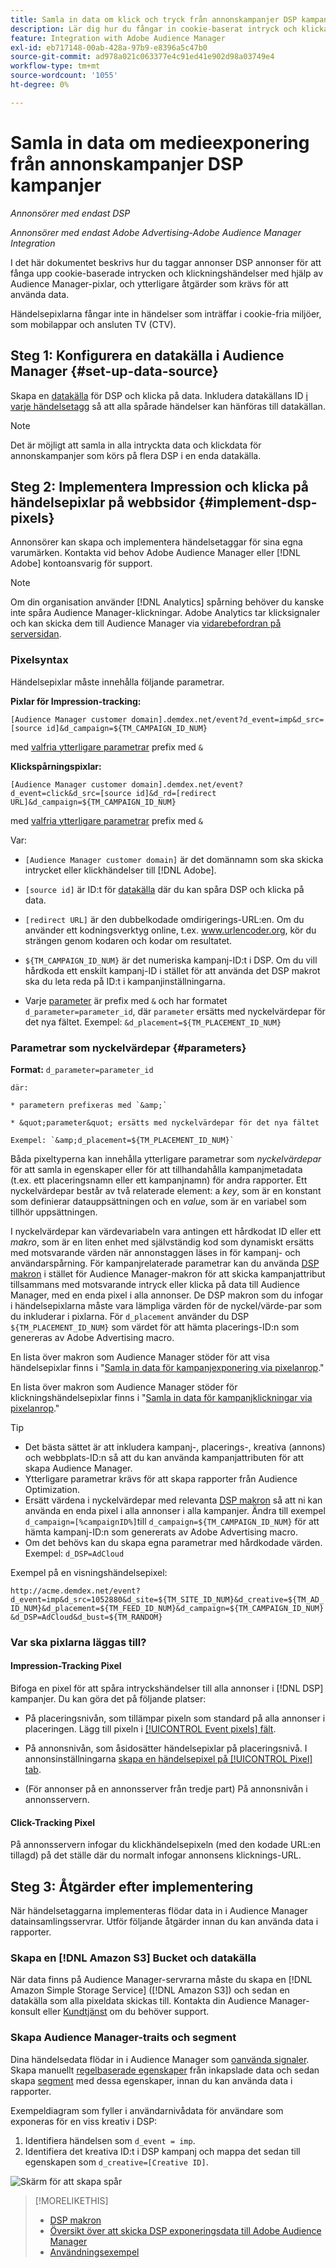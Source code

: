 ```yaml
---
title: Samla in data om klick och tryck från annonskampanjer DSP kampanjer
description: Lär dig hur du fångar in cookie-baserat intryck och klickar på händelser från Advertising DSP ads med Audience Manager pixlar
feature: Integration with Adobe Audience Manager
exl-id: eb717148-00ab-428a-97b9-e8396a5c47b0
source-git-commit: ad978a021c063377e4c91ed41e902d98a03749e4
workflow-type: tm+mt
source-wordcount: '1055'
ht-degree: 0%

---
```


# Samla in data om medieexponering från annonskampanjer DSP kampanjer

*Annonsörer med endast DSP*

*Annonsörer med endast Adobe Advertising-Adobe Audience Manager Integration*

I det här dokumentet beskrivs hur du taggar annonser DSP annonser för att fånga upp cookie-baserade intrycken och klickningshändelser med hjälp av Audience Manager-pixlar, och ytterligare åtgärder som krävs för att använda data.

Händelsepixlarna fångar inte in händelser som inträffar i cookie-fria miljöer, som mobilappar och ansluten TV (CTV).

## Steg 1: Konfigurera en datakälla i Audience Manager {#set-up-data-source}

Skapa en [datakälla](https://experienceleague.adobe.com/docs/audience-manager/user-guide/features/data-sources/datasources-list-and-settings.html) för DSP och klicka på data. Inkludera datakällans ID [i varje händelsetagg](#implement-dsp-pixels) så att alla spårade händelser kan hänföras till datakällan.

>[!NOTE]
> Det är möjligt att samla in alla intryckta data och klickdata för annonskampanjer som körs på flera DSP i en enda datakälla.

## Steg 2: Implementera Impression och klicka på händelsepixlar på webbsidor {#implement-dsp-pixels}

Annonsörer kan skapa och implementera händelsetaggar för sina egna varumärken. Kontakta vid behov Adobe Audience Manager eller [!DNL Adobe] kontoansvarig för support.

>[!NOTE]
>
>Om din organisation använder [!DNL Analytics] spårning behöver du kanske inte spåra Audience Manager-klickningar. Adobe Analytics tar klicksignaler och kan skicka dem till Audience Manager via [vidarebefordran på serversidan](https://experienceleague.adobe.com/docs/analytics/admin/admin-tools/server-side-forwarding/ssf.html).

### Pixelsyntax

Händelsepixlar måste innehålla följande parametrar.

**Pixlar för Impression-tracking:**

`[Audience Manager customer domain].demdex.net/event?d_event=imp&d_src=[source id]&d_campaign=${TM_CAMPAIGN_ID_NUM}`

med [valfria ytterligare parametrar](#parameters) prefix med `&`

**Klickspårningspixlar:**

`[Audience Manager customer domain].demdex.net/event?d_event=click&d_src=[source id]&d_rd=[redirect URL]&d_campaign=${TM_CAMPAIGN_ID_NUM}`

med [valfria ytterligare parametrar](#parameters) prefix med `&`

Var:

* `[Audience Manager customer domain]` är det domännamn som ska skicka intrycket eller klickhändelser till [!DNL Adobe].

* `[source id]` är ID:t för [datakälla](#set-up-data-source) där du kan spåra DSP och klicka på data.

* `[redirect URL]` är den dubbelkodade omdirigerings-URL:en. Om du använder ett kodningsverktyg online, t.ex. www.urlencoder.org, kör du strängen genom kodaren och kodar om resultatet.

* `${TM_CAMPAIGN_ID_NUM}` är det numeriska kampanj-ID:t i DSP. Om du vill hårdkoda ett enskilt kampanj-ID i stället för att använda det DSP makrot ska du leta reda på ID:t i kampanjinställningarna.

* Varje [parameter](#key-value-pairs) är prefix med `&` och har formatet `d_parameter=parameter_id`, där `parameter` ersätts med nyckelvärdepar för det nya fältet. Exempel: `&d_placement=${TM_PLACEMENT_ID_NUM}`

### Parametrar som nyckelvärdepar {#parameters}

**Format:**  `d_parameter=parameter_id`

    där:
    
    * parametern prefixeras med `&amp;`
    
    * &quot;parameter&quot; ersätts med nyckelvärdepar för det nya fältet
    
    Exempel: `&amp;d_placement=${TM_PLACEMENT_ID_NUM}`

Båda pixeltyperna kan innehålla ytterligare parametrar som *nyckelvärdepar* för att samla in egenskaper eller för att tillhandahålla kampanjmetadata (t.ex. ett placeringsnamn eller ett kampanjnamn) för andra rapporter. Ett nyckelvärdepar består av två relaterade element: a *key*, som är en konstant som definierar datauppsättningen och en *value*, som är en variabel som tillhör uppsättningen.

I nyckelvärdepar kan värdevariabeln vara antingen ett hårdkodat ID eller ett *makro*, som är en liten enhet med självständig kod som dynamiskt ersätts med motsvarande värden när annonstaggen läses in för kampanj- och användarspårning. För kampanjrelaterade parametrar kan du använda [DSP makron](/help/dsp/campaign-management/macros.md) i stället för Audience Manager-makron för att skicka kampanjattribut tillsammans med motsvarande intryck eller klicka på data till Audience Manager, med en enda pixel i alla annonser. De DSP makron som du infogar i händelsepixlarna måste vara lämpliga värden för de nyckel/värde-par som du inkluderar i pixlarna. För `d_placement` använder du DSP `${TM_PLACEMENT_ID_NUM}` som värdet för att hämta placerings-ID:n som genereras av Adobe Advertising macro.

En lista över makron som Audience Manager stöder för att visa händelsepixlar finns i &quot;[Samla in data för kampanjexponering via pixelanrop](https://experienceleague.adobe.com/docs/audience-manager/user-guide/implementation-integration-guides/media-data-integration/impression-data-pixels.html#supported-key-value-pairs).&quot;

En lista över makron som Audience Manager stöder för klickningshändelsepixlar finns i &quot;[Samla in data för kampanjklickningar via pixelanrop](https://experienceleague.adobe.com/docs/audience-manager/user-guide/implementation-integration-guides/media-data-integration/click-data-pixels.html).&quot;

>[!TIP]
>
>* Det bästa sättet är att inkludera kampanj-, placerings-, kreativa (annons) och webbplats-ID:n så att du kan använda kampanjattributen för att skapa Audience Manager.
>* Ytterligare parametrar krävs för att skapa rapporter från Audience Optimization.
>* Ersätt värdena i nyckelvärdepar med relevanta [DSP makron](/help/dsp/campaign-management/macros.md) så att ni kan använda en enda pixel i alla annonser i alla kampanjer. Ändra till exempel `d_campaign=[%campaignID%]`till `d_campaign=${TM_CAMPAIGN_ID_NUM}` för att hämta kampanj-ID:n som genererats av Adobe Advertising macro.
>* Om det behövs kan du skapa egna parametrar med hårdkodade värden. Exempel: `d_DSP=AdCloud`


Exempel på en visningshändelsepixel:

`http://acme.demdex.net/event?d_event=imp&d_src=1052880&d_site=${TM_SITE_ID_NUM}&d_creative=${TM_AD_ID_NUM}&d_placement=${TM_FEED_ID_NUM}&d_campaign=${TM_CAMPAIGN_ID_NUM}&d_DSP=AdCloud&d_bust=${TM_RANDOM}`

### Var ska pixlarna läggas till?

#### Impression-Tracking Pixel

Bifoga en pixel för att spåra intryckshändelser till alla annonser i [!DNL DSP] kampanjer. Du kan göra det på följande platser:

* På placeringsnivån, som tillämpar pixeln som standard på alla annonser i placeringen. Lägg till pixeln i [[!UICONTROL Event pixels] fält](/help/dsp/campaign-management/placements/placement-settings.md).

* På annonsnivån, som åsidosätter händelsepixlar på placeringsnivå. I annonsinställningarna [skapa en händelsepixel på [!UICONTROL Pixel] tab](/help/dsp/campaign-management/ads/ad-edit.md).

* (För annonser på en annonsserver från tredje part) På annonsnivån i annonsservern.

#### Click-Tracking Pixel

På annonsservern infogar du klickhändelsepixeln (med den kodade URL:en tillagd) på det ställe där du normalt infogar annonsens klicknings-URL.

## Steg 3: Åtgärder efter implementering

När händelsetaggarna implementeras flödar data in i Audience Manager datainsamlingsservrar. Utför följande åtgärder innan du kan använda data i rapporter.

### Skapa en [!DNL Amazon S3] Bucket och datakälla

När data finns på Audience Manager-servrarna måste du skapa en [!DNL Amazon Simple Storage Service] ([!DNL Amazon S3]) och sedan en datakälla som alla pixeldata skickas till. Kontakta din Audience Manager-konsult eller [Kundtjänst](https://experienceleague.adobe.com/docs/audience-manager/user-guide/help-and-legal/help-legal-contact.html) om du behöver support.

### Skapa Audience Manager-traits och segment

Dina händelsedata flödar in i Audience Manager som [oanvända signaler](https://experienceleague.adobe.com/docs/audience-manager/user-guide/reporting/interactive-and-overlap-reports/unused-signals.html). Skapa manuellt [regelbaserade egenskaper](https://experienceleague.adobe.com/docs/audience-manager/user-guide/features/traits/trait-builder/create-onboarded-rule-based-traits.html) från inkapslade data och sedan skapa [segment](https://experienceleague.adobe.com/docs/audience-manager/user-guide/features/segments/segments-purpose.html) med dessa egenskaper, innan du kan använda data i rapporter.

Exempeldiagram som fyller i användarnivådata för användare som exponeras för en viss kreativ i DSP:

1. Identifiera händelsen som `d_event = imp`.
1. Identifiera det kreativa ID:t i DSP kampanj och mappa det sedan till egenskapen som `d_creative=[Creative ID]`.

![Skärm för att skapa spår](/help/dsp/assets/aa-trait.png)

>[!MORELIKETHIS]
>
>* [DSP makron](/help/dsp/campaign-management/macros.md)
>* [Översikt över att skicka DSP exponeringsdata till Adobe Audience Manager](overview.md)
>* [Användningsexempel](use-cases.md)

